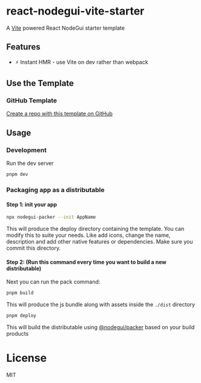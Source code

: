 # react-nodegui-vite-starter

A [Vite](https://vitejs.dev/) powered React NodeGui starter template 

## Features

- ⚡️ Instant HMR - use Vite on dev rather than webpack

## Use the Template

### GitHub Template

[Create a repo with this template on GitHub](/generate)

## Usage

### Development

Run the dev server

```bash
pnpm dev
```

### Packaging app as a distributable

#### Step 1: init your app

```bash
npx nodegui-packer --init AppName
```
This will produce the deploy directory containing the template. You can modify this to suite your needs. Like add icons, change the name, description and add other native features or dependencies. Make sure you commit this directory.

#### Step 2: (Run this command every time you want to build a new distributable)

Next you can run the pack command:

```bash
pnpm build
```

This will produce the js bundle along with assets inside the `./dist` directory

```bash
pnpm deploy
```

This will build the distributable using [@nodegui/packer](https://github.com/nodegui/packer) based on your build products

# License
MIT